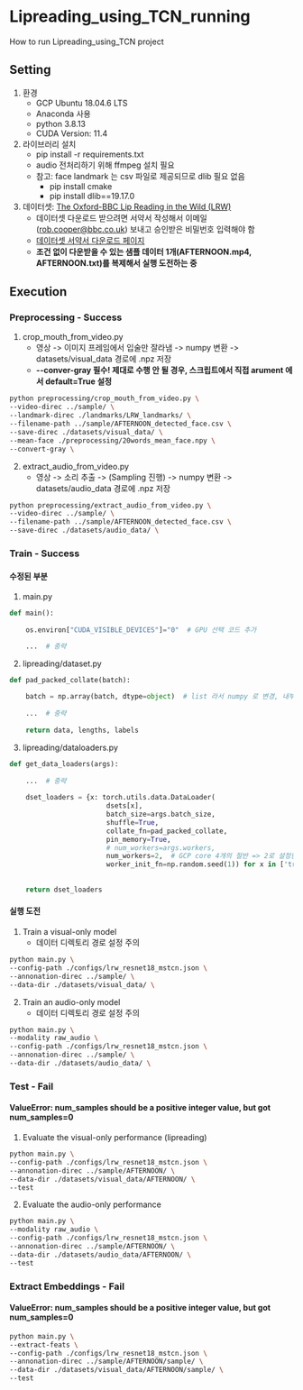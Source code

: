 # Lipreading_using_TCN_running
How to run Lipreading_using_TCN project

## Setting

1. 환경
    - GCP Ubuntu 18.04.6 LTS
    - Anaconda 사용
    - python 3.8.13
    - CUDA Version: 11.4
2. 라이브러리 설치
    - pip install -r requirements.txt
    - audio 전처리하기 위해 ffmpeg 설치 필요
    - 참고: face landmark 는 csv 파일로 제공되므로 dlib 필요 없음
        - pip install cmake
        - pip install dlib==19.17.0
3. 데이터셋: [The Oxford-BBC Lip Reading in the Wild (LRW)](https://www.robots.ox.ac.uk/~vgg/data/lip_reading/lrw1.html)
    - 데이터셋 다운로드 받으려면 서약서 작성해서 이메일(rob.cooper@bbc.co.uk) 보내고 승인받은 비밀번호 입력해야 함
    - [데이터셋 서약서 다운로드 페이지](https://www.bbc.co.uk/rd/projects/lip-reading-datasets)
    - **조건 없이 다운받을 수 있는 샘플 데이터 1개(AFTERNOON.mp4, AFTERNOON.txt)를 복제해서 실행 도전하는 중**

## Execution

### Preprocessing - Success

1. crop_mouth_from_video.py
    - 영상 -> 이미지 프레임에서 입술만 잘라냄 -> numpy 변환 -> datasets/visual_data 경로에 .npz 저장
    - **--conver-gray 필수! 제대로 수행 안 될 경우, 스크립트에서 직접 arument 에서 default=True 설정**

```bash
python preprocessing/crop_mouth_from_video.py \
--video-direc ../sample/ \
--landmark-direc ./landmarks/LRW_landmarks/ \
--filename-path ../sample/AFTERNOON_detected_face.csv \
--save-direc ./datasets/visual_data/ \
--mean-face ./preprocessing/20words_mean_face.npy \
--convert-gray \
```

2. extract_audio_from_video.py
    - 영상 -> 소리 추출 -> (Sampling 진행) -> numpy 변환 -> datasets/audio_data 경로에 .npz 저장

```bash
python preprocessing/extract_audio_from_video.py \
--video-direc ../sample/ \
--filename-path ../sample/AFTERNOON_detected_face.csv \
--save-direc ./datasets/audio_data/ \
```

### Train - Success

#### 수정된 부분

1. main.py

```python
def main():
    
    os.environ["CUDA_VISIBLE_DEVICES"]="0"  # GPU 선택 코드 추가

    ...  # 중략
```

2. lipreading/dataset.py

```python
def pad_packed_collate(batch):
    
    batch = np.array(batch, dtype=object)  # list 라서 numpy 로 변경, 내부 요소 리스트 길이가 달라서 dytpe=object 설정하는 코드 추가
    
    ...  # 중략
    
    return data, lengths, labels
```

3. lipreading/dataloaders.py

```python
def get_data_loaders(args):
    
    ...  # 중략
    
    dset_loaders = {x: torch.utils.data.DataLoader(
                        dsets[x],
                        batch_size=args.batch_size,
                        shuffle=True,
                        collate_fn=pad_packed_collate,
                        pin_memory=True,
                        # num_workers=args.workers,
                        num_workers=2,  # GCP core 4개의 절반 => 2로 설정한 코드로 변경
                        worker_init_fn=np.random.seed(1)) for x in ['train', 'val', 'test']}
    
    
    return dset_loaders
```


#### 실행 도전

1. Train a visual-only model
    - 데이터 디렉토리 경로 설정 주의

```bash
python main.py \
--config-path ./configs/lrw_resnet18_mstcn.json \
--annonation-direc ../sample/ \
--data-dir ./datasets/visual_data/ \
```

2. Train an audio-only model
    - 데이터 디렉토리 경로 설정 주의

```bash
python main.py \
--modality raw_audio \
--config-path ./configs/lrw_resnet18_mstcn.json \
--annonation-direc ../sample/ \
--data-dir ./datasets/audio_data/ \
```

### Test - Fail

#### ValueError: num_samples should be a positive integer value, but got num_samples=0

1. Evaluate the visual-only performance (lipreading)

```bash
python main.py \
--config-path ./configs/lrw_resnet18_mstcn.json \
--annonation-direc ../sample/AFTERNOON/ \
--data-dir ./datasets/visual_data/AFTERNOON/ \
--test
```

2. Evaluate the audio-only performance

```bash
python main.py \
--modality raw_audio \
--config-path ./configs/lrw_resnet18_mstcn.json \
--annonation-direc ../sample/AFTERNOON/ \
--data-dir ./datasets/audio_data/AFTERNOON/ \
--test
```

### Extract Embeddings - Fail

#### ValueError: num_samples should be a positive integer value, but got num_samples=0

```bash
python main.py \
--extract-feats \
--config-path ./configs/lrw_resnet18_mstcn.json \
--annonation-direc ../sample/AFTERNOON/sample/ \
--data-dir ./datasets/visual_data/AFTERNOON/sample/ \
--test
```